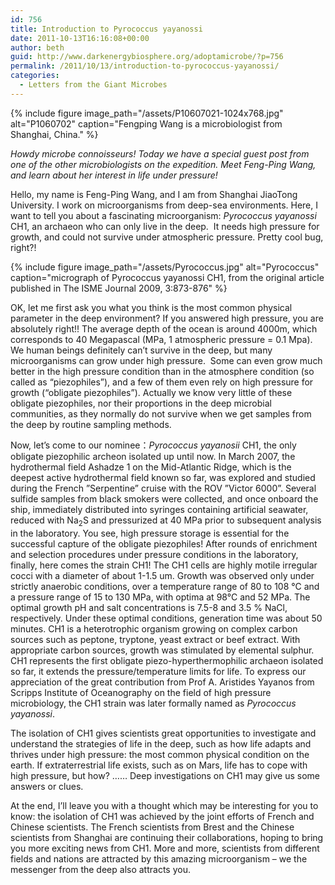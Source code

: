 ```yaml
---
id: 756
title: Introduction to Pyrococcus yayanossi
date: 2011-10-13T16:16:08+00:00
author: beth
guid: http://www.darkenergybiosphere.org/adoptamicrobe/?p=756
permalink: /2011/10/13/introduction-to-pyrococcus-yayanossi/
categories:
  - Letters from the Giant Microbes
---
```

{% include figure image_path="/assets/P10607021-1024x768.jpg" alt="P1060702" caption="Fengping Wang is a microbiologist from Shanghai, China." %}

_Howdy microbe connoisseurs! Today we have a special guest post from one of the other microbiologists on the expedition. Meet Feng-Ping Wang, and learn about her interest in life under pressure!_

Hello, my name is Feng-Ping Wang, and I am from Shanghai JiaoTong University. I work on microorganisms from deep-sea environments. Here, I want to tell you about a fascinating microorganism: _Pyrococcus yayanossi_ CH1, an archaeon who can only live in the deep.  It needs high pressure for growth, and could not survive under atmospheric pressure. Pretty cool bug, right?!

{% include figure image_path="/assets/Pyrococcus.jpg" alt="Pyrococcus" caption="micrograph of Pyrococcus yayanossi CH1, from the original article published in The ISME Journal 2009, 3:873-876" %}

OK, let me first ask you what you think is the most common physical parameter in the deep environment? If you answered high pressure, you are absolutely right!! The average depth of the ocean is around 4000m, which corresponds to 40 Megapascal (MPa, 1 atmospheric pressure = 0.1 Mpa). We human beings definitely can’t survive in the deep, but many microorganisms can grow under high pressure.  Some can even grow much better in the high pressure condition than in the atmosphere condition (so called as “piezophiles”), and a few of them even rely on high pressure for growth (“obligate piezophiles”). Actually we know very little of these obligate piezophiles, nor their proportions in the deep microbial communities, as they normally do not survive when we get samples from the deep by routine sampling methods.

Now, let’s come to our nominee：_Pyrococcus yayanosii_ CH1, the only obligate piezophilic archeon isolated up until now. In March 2007, the hydrothermal field Ashadze 1 on the Mid-Atlantic Ridge, which is the deepest active hydrothermal field known so far, was explored and studied during the French ”Serpentine” cruise with the ROV ”Victor 6000”. Several sulfide samples from black smokers were collected, and once onboard the ship, immediately distributed into syringes containing artificial seawater, reduced with Na<sub>2</sub>S and pressurized at 40 MPa prior to subsequent analysis in the laboratory. You see, high pressure storage is essential for the successful capture of the obligate piezophiles! After rounds of enrichment and selection procedures under pressure conditions in the laboratory, finally, here comes the strain CH1! The CH1 cells are highly motile irregular cocci with a diameter of about 1-1.5 um. Growth was observed only under strictly anaerobic conditions, over a temperature range of 80 to 108 °C and a pressure range of 15 to 130 MPa, with optima at 98°C and 52 MPa. The optimal growth pH and salt concentrations is 7.5-8 and 3.5 % NaCl, respectively. Under these optimal conditions, generation time was about 50 minutes. CH1 is a heterotrophic organism growing on complex carbon sources such as peptone, tryptone, yeast extract or beef extract. With appropriate carbon sources, growth was stimulated by elemental sulphur. CH1 represents the first obligate piezo-hyperthermophilic archaeon isolated so far, it extends the pressure/temperature limits for life. To express our appreciation of the great contribution from Prof A. Aristides Yayanos from Scripps Institute of Oceanography on the field of high pressure microbiology, the CH1 strain was later formally named as _Pyrococcus yayanossi_.

The isolation of CH1 gives scientists great opportunities to investigate and understand the strategies of life in the deep, such as how life adapts and thrives under high pressure: the most common physical condition on the earth. If extraterrestrial life exists, such as on Mars, life has to cope with high pressure, but how? …… Deep investigations on CH1 may give us some answers or clues.

At the end, I’ll leave you with a thought which may be interesting for you to know: the isolation of CH1 was achieved by the joint efforts of French and Chinese scientists. The French scientists from Brest and the Chinese scientists from Shanghai are continuing their collaborations, hoping to bring you more exciting news from CH1. More and more, scientists from different fields and nations are attracted by this amazing microorganism – we the messenger from the deep also attracts you.
